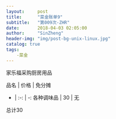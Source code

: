 ```yaml
---
layout:     post
title:      "菜金账单9"
subtitle:   "第009次-ZHR"
date:       2018-04-03 02:05:00
author:     "SinZheng"
header-img: "img/post-bg-unix-linux.jpg"
catalog: true
tags:
    -菜金
---
```

  家乐福采购厨房用品

品名 | 价格 | 免分摊 
- | :-: | -: 
各种调味品 | 30 | 无

总计30
